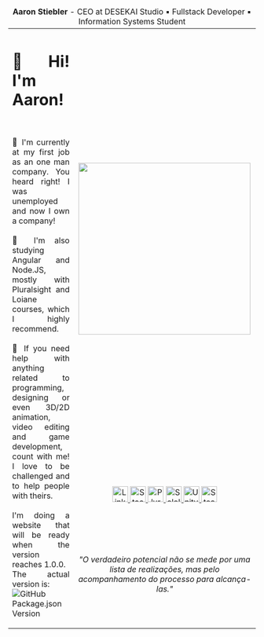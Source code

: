 <!--<img src="https://i.imgur.com/yECFhE2.png" width="100%" />-->
<table>
  <thead>
    <tr>
      <td colspan="4" align="center">
        <b>Aaron Stiebler</b> - CEO at DESEKAI Studio &#9642; Fullstack Developer &#9642; Information Systems Student
      </td>
    </tr>
  </thead>
  <tbody>
    <tr>
      <td align="justify" colspan="2" rowspan="3">
        <h1>🖖 Hi! I'm Aaron!</h1>
        <br>
        <p>🔭 I'm currently at my first job as an one man company. You heard right! I was unemployed and now I own a company!
        <br><br>🌱 I'm also studying Angular and Node.JS, mostly with Pluralsight and Loiane courses, which I highly recommend.
        <br><br>💬 If you need help with anything related to programming, designing or even 3D/2D animation, video editing and game development, count with me! I love to be challenged and to help people with theirs.
        <br><br>I'm doing a website that will be ready when the version reaches 1.0.0.<br>
          The actual version is:<br>
          <img alt="GitHub Package.json Version" src="https://img.shields.io/github/package-json/v/desekai/desekai.github.io" />
        </p>
      </td>
      <td align="center">
        <img src="https://i.imgur.com/ykNzvGj.png" width="350px">
      </td>
    </tr>
      <td align="center">        
        <a href="https://www.linkedin.com/in/relbeits/">
          <image width="32px" alt="LinkedIn" src="https://i.imgur.com/OQUXwNp.jpg">
        </a>
        <a href="https://stackoverflow.com/users/9829198/relbeits?tab=profile">
          <image width="32px" alt="Stackoverflow" src="https://i.imgur.com/gZxmnyn.jpg">
        </a>
        <a href="https://app.pluralsight.com/profile/euaaron">
          <image width="32px" alt="Pluralsight" src="https://i.imgur.com/jZBBBWw.jpg">
        </a>
        <a href="https://www.sololearn.com/Profile/3510236">
          <image width="32px" alt="Sololearn" src="https://i.imgur.com/JYQPHyj.jpg">
        </a>
         <a href="https://connect.unity.com/u/aaron-stiebler">
          <image width="32px" alt="Unity Connect" src="https://i.imgur.com/akh848u.jpg">
        </a>
        <a href="https://steamcommunity.com/id/relbeits_/">
          <image width="32px" alt="Steam" src="https://i.imgur.com/lN9wLrE.jpg">
        </a>
      </td>
    </tr>
    <tr>
      <td align="center">
        <i>"O verdadeiro potencial não se mede por uma lista de realizações, mas pelo acompanhamento do processo para alcança-las."</i>
      </td>
    </tr>
  <tbody>
</table>
<!--
Here some emojis:
- 🔭 - 🌱 - 👯 - 🤔 - 💬 - 📫 - 😄 - ⚡
- 🖖 - 📚 - 🦏 - 🤝 - 🥰 - 👋

-->
